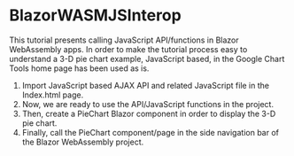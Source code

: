 # BlazorWASMJSInterop
This tutorial presents calling JavaScript API/functions in Blazor WebAssembly apps. 
In order to make the tutorial process easy to understand a 3-D pie chart example, 
JavaScript based, in the Google Chart Tools home page has been used as is.
1) Import JavaScript based AJAX API and related JavaScript file in the Index.html page. 
2) Now, we are ready to use the API/JavaScript functions in the project.
3) Then, create a PieChart Blazor component in order to display the 3-D pie chart.
3) Finally, call the PieChart component/page in the side navigation bar of the Blazor WebAssembly project.
